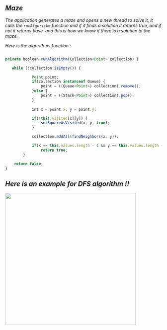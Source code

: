 _Maze_
----

_The application generates a maze and opens a new thread to solve it, it calls the `runAlgorithm` function and if it finds a solution it returns true, and if not it returns flase.
and this is how we know if there is a solution to the maze._

_Here is the algorithms function :_
```js

private boolean runAlgorithm(Collection<Point> collection) {

   while (!collection.isEmpty()) {

            Point point;
            if(collection instanceof Queue) {
                point = ((Queue<Point>) collection).remove();
            }else {
                point = ((Stack<Point>) collection).pop();
            }
            
            int x = point.x, y = point.y;

            if(!this.visited[x][y]) {
                setSquareAsVisited(x, y, true);
            }             

            collection.addAll(findNeighbors(x, y));

            if(x == this.values.length - 1 && y == this.values.length - 1)
                return true;
        }

    return false;     
}

```

## _Here is an example for DFS algorithm !!_

<img src="https://user-images.githubusercontent.com/51932344/176753442-423826ab-5176-49a4-9531-f7104048ba79.png" width="420" height="425">

